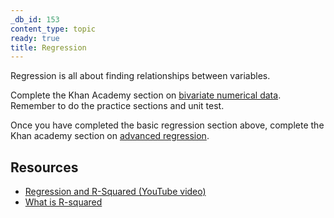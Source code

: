 ```yaml
---
_db_id: 153
content_type: topic
ready: true
title: Regression
---
```


Regression is all about finding relationships between variables.

Complete the Khan Academy section on [bivariate numerical data](https://www.khanacademy.org/math/statistics-probability/describing-relationships-quantitative-data). Remember to do the practice sections and unit test.

Once you have completed the basic regression section above, complete the Khan academy section on [advanced regression](https://www.khanacademy.org/math/statistics-probability/advanced-regression-inference-transforming).

## Resources

- [Regression and R-Squared (YouTube video)](https://www.youtube.com/watch?v=Q-TtIPF0fCU)
- [What is R-squared](https://www.investopedia.com/terms/r/r-squared.asp)